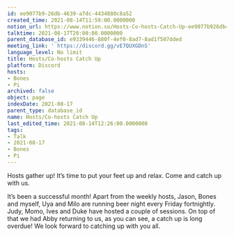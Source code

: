 ```yaml
---
id: ee9077b9-26db-4639-a7dc-4434880c8a52
created_time: 2021-08-14T11:59:00.0000000
notion_url: https://www.notion.so/Hosts-Co-hosts-Catch-Up-ee9077b926db4639a7dc4434880c8a52
talktime: 2021-08-17T20:00:00.0000000
parent_database_id: e9339446-880f-4ef0-8ad7-8ad1f507dded
meeting_link: ' https://discord.gg/vE7QUXGDnS'
language_level: No limit
title: Hosts/Co-hosts Catch Up
platform: Discord
hosts:
- Bones
- Pi
archived: false
object: page
indexDate: 2021-08-17
parent_type: database_id
name: Hosts/Co-hosts Catch Up
last_edited_time: 2021-08-14T12:26:00.0000000
tags:
- Talk
- 2021-08-17
- Bones
- Pi
---
```









Hosts gather up! It’s time to put your feet up and relax. Come and catch up with us.

It’s been a successful month! Apart from the weekly hosts, Jason, Bones and myself, Uya and Milo are running beer night every Friday fortnightly. Judy, Momo, Ives and Duke have hosted a couple of sessions. On top of that we had Abby returning to us, as you can see, a catch up is long overdue! We look forward to catching up with you all.

















